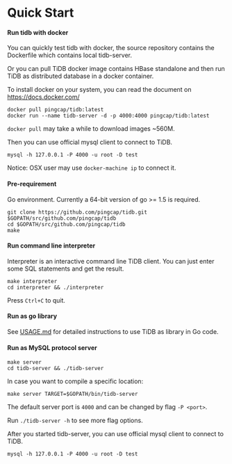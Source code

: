 # Quick Start

#### Run tidb with docker

You can quickly test tidb with docker, the source repository contains the Dockerfile which
contains local tidb-server.

Or you can pull TiDB docker image contains HBase standalone and then run TiDB as distributed database in a docker container.

To install docker on your system, you can read the document on https://docs.docker.com/

```
docker pull pingcap/tidb:latest
docker run --name tidb-server -d -p 4000:4000 pingcap/tidb:latest
```

`docker pull` may take a while to download images ~560M.

Then you can use official mysql client to connect to TiDB.

```
mysql -h 127.0.0.1 -P 4000 -u root -D test
```

Notice: OSX user may use `docker-machine ip` to connect it.

#### __Pre-requirement__

Go environment. Currently a 64-bit version of go >= 1.5 is required.
```
git clone https://github.com/pingcap/tidb.git $GOPATH/src/github.com/pingcap/tidb
cd $GOPATH/src/github.com/pingcap/tidb
make
```

#### __Run command line interpreter__

Interpreter is an interactive command line TiDB client.
You can just enter some SQL statements and get the result.
```
make interpreter
cd interpreter && ./interpreter
```
Press `Ctrl+C` to quit.

#### __Run as go library__

See [USAGE.md](./USAGE.md) for detailed instructions to use TiDB as library in Go code.

#### __Run as MySQL protocol server__

```
make server
cd tidb-server && ./tidb-server
```

In case you want to compile a specific location:

```
make server TARGET=$GOPATH/bin/tidb-server
```

The default server port is `4000` and can be changed by flag `-P <port>`.

Run `./tidb-server -h` to see more flag options.

After you started tidb-server, you can use official mysql client to connect to TiDB.

```
mysql -h 127.0.0.1 -P 4000 -u root -D test
```
